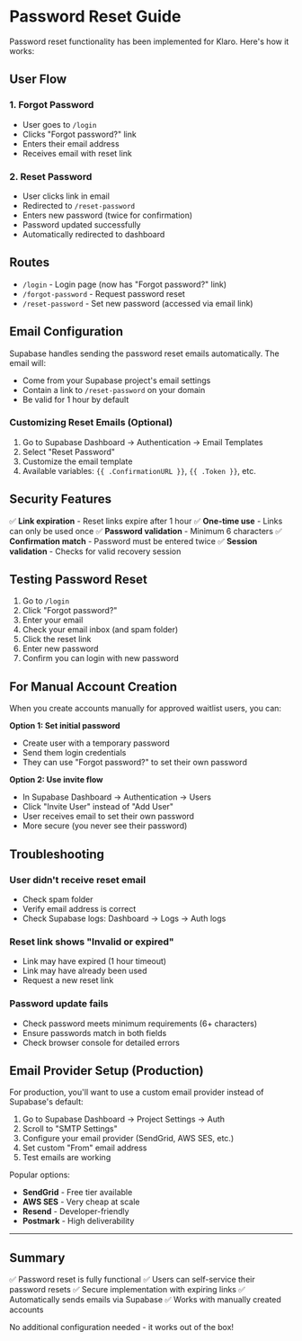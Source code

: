 # Password Reset Guide

Password reset functionality has been implemented for Klaro. Here's how it works:

## User Flow

### 1. Forgot Password
- User goes to `/login`
- Clicks "Forgot password?" link
- Enters their email address
- Receives email with reset link

### 2. Reset Password
- User clicks link in email
- Redirected to `/reset-password`
- Enters new password (twice for confirmation)
- Password updated successfully
- Automatically redirected to dashboard

## Routes

- `/login` - Login page (now has "Forgot password?" link)
- `/forgot-password` - Request password reset
- `/reset-password` - Set new password (accessed via email link)

## Email Configuration

Supabase handles sending the password reset emails automatically. The email will:
- Come from your Supabase project's email settings
- Contain a link to `/reset-password` on your domain
- Be valid for 1 hour by default

### Customizing Reset Emails (Optional)

1. Go to Supabase Dashboard → Authentication → Email Templates
2. Select "Reset Password"
3. Customize the email template
4. Available variables: `{{ .ConfirmationURL }}`, `{{ .Token }}`, etc.

## Security Features

✅ **Link expiration** - Reset links expire after 1 hour
✅ **One-time use** - Links can only be used once
✅ **Password validation** - Minimum 6 characters
✅ **Confirmation match** - Password must be entered twice
✅ **Session validation** - Checks for valid recovery session

## Testing Password Reset

1. Go to `/login`
2. Click "Forgot password?"
3. Enter your email
4. Check your email inbox (and spam folder)
5. Click the reset link
6. Enter new password
7. Confirm you can login with new password

## For Manual Account Creation

When you create accounts manually for approved waitlist users, you can:

**Option 1: Set initial password**
- Create user with a temporary password
- Send them login credentials
- They can use "Forgot password?" to set their own password

**Option 2: Use invite flow**
- In Supabase Dashboard → Authentication → Users
- Click "Invite User" instead of "Add User"
- User receives email to set their own password
- More secure (you never see their password)

## Troubleshooting

### User didn't receive reset email
- Check spam folder
- Verify email address is correct
- Check Supabase logs: Dashboard → Logs → Auth logs

### Reset link shows "Invalid or expired"
- Link may have expired (1 hour timeout)
- Link may have already been used
- Request a new reset link

### Password update fails
- Check password meets minimum requirements (6+ characters)
- Ensure passwords match in both fields
- Check browser console for detailed errors

## Email Provider Setup (Production)

For production, you'll want to use a custom email provider instead of Supabase's default:

1. Go to Supabase Dashboard → Project Settings → Auth
2. Scroll to "SMTP Settings"
3. Configure your email provider (SendGrid, AWS SES, etc.)
4. Set custom "From" email address
5. Test emails are working

Popular options:
- **SendGrid** - Free tier available
- **AWS SES** - Very cheap at scale
- **Resend** - Developer-friendly
- **Postmark** - High deliverability

---

## Summary

✅ Password reset is fully functional
✅ Users can self-service their password resets
✅ Secure implementation with expiring links
✅ Automatically sends emails via Supabase
✅ Works with manually created accounts

No additional configuration needed - it works out of the box!
